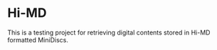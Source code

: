# Hi-MD #
This is a testing project for retrieving digital contents stored in Hi-MD formatted MiniDiscs. 

